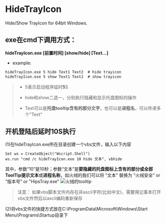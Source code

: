 # HideTrayIcon
Hide/Show TrayIcon for 64bit Windows.

## exe在cmd下调用方式：
**hideTrayIcon.exe [前置时间] [show/hide] [Text...]**

- example:
``` cmd
hideTrayIcon.exe 5 hide Text1 Text2  # hide trayicon
hideTrayIcon.exe 5 show Text1 Text2  # show trayicon
```
> - 5表示启动程序延时**5**S
>
> - hide和show二选一，分别执行隐藏和显示托盘图标的操作
>
> - Text可以是**托盘tooltip含有的部分文字**，也可以是**进程名**，可以传递多个"Text"

## 开机登陆后延时10S执行
(1)在hideTrayIcon.exe所在目录创建一个vbs文件，输入以下内容
```
Set ws = CreateObject("Wscript.Shell")
ws.run "cmd /c hideTrayIcon.exe 10 hide 文本", vbhide
```
其中，参数“10”是10秒；参数“文本”是**要隐藏的托盘图标上含有的部分或全部ToolTip提示文本**或**进程名称**，如火绒的我们可以将 “文本” 替换为 “火绒安全” or “版本号” or "HipsTray.exe"
![火绒的tooltip](https://img-blog.csdnimg.cn/20210124234341996.png)

> 注意： 如果vbs脚本文件内存在非ascii字符(比如中文)，需要用记事本打开vbs文件然后以ascii编码重新保存

(2)将vbs文件的快捷方式放在C:\ProgramData\Microsoft\Windows\Start Menu\Programs\Startup目录下
